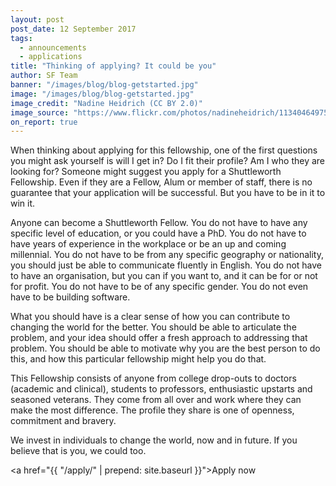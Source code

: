 ```yaml
---
layout: post
post_date: 12 September 2017
tags:
  - announcements
  - applications
title: "Thinking of applying? It could be you"
author: SF Team
banner: "/images/blog/blog-getstarted.jpg"
image: "/images/blog/blog-getstarted.jpg"
image_credit: "Nadine Heidrich (CC BY 2.0)"
image_source: "https://www.flickr.com/photos/nadineheidrich/11340464975/"
on_report: true
---
```


When thinking about applying for this fellowship, one of the first questions you might ask yourself is will I get in? Do I fit their profile? Am I who they are looking for? Someone might suggest you apply for a Shuttleworth Fellowship. Even if they are a Fellow, Alum or member of staff, there is no guarantee that your application will be successful. But you have to be in it to win it. 

Anyone can become a Shuttleworth Fellow. You do not have to have any specific level of education, or you could have a PhD. You do not have to have years of experience in the workplace or be an up and coming millennial. You do not have to be from any specific geography or nationality, you should just be able to communicate fluently in English. You do not have to have an organisation, but you can if you want to, and it can be for or not for profit. You do not have to be of any specific gender. You do not even have to be building software. 

What you should have is a clear sense of how you can contribute to changing the world for the better. You should be able to articulate the problem, and your idea should offer a fresh approach to addressing that problem. You should be able to motivate why you are the best person to do this, and how this particular fellowship might help you do that. 

This Fellowship consists of anyone from college drop-outs to doctors (academic and clinical), students to professors, enthusiastic upstarts and seasoned veterans. They come from all over and work where they can make the most difference. The profile they share is one of openness, commitment and bravery. 

We invest in individuals to change the world, now and in future. If you believe that is you, we could too.

<a href="{{ "/apply/" | prepend: site.baseurl }}">Apply now</a>
